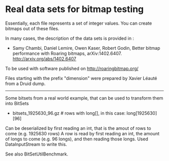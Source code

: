 Real data sets for bitmap testing
==

Essentially, each file represents a set of integer values. You can create
bitmaps out of these files.

In many cases, the description of the data sets is provided in :

* Samy Chambi, Daniel Lemire, Owen Kaser, Robert Godin, Better bitmap performance with Roaring bitmaps, arXiv:1402.6407.
http://arxiv.org/abs/1402.6407

To be used with software published on http://roaringbitmap.org/




Files starting with the prefix "dimension" were prepared by Xavier Léauté from
a Druid dump.


---

Some bitsets from a real world example, that can be used to transform them into BitSets

* bitsets_1925630_96.gz  # rows with long[], in this case: long[1925630][96]

Can be deserialized by first reading an int, that is the amout of rows to come (e.g. 1925630 rows)
A row is read by first reading an int, the amount of longs to come (e.g. 96 longs), and then reading those longs.
Used DataInputStream to write this.

See also BitSetUtilBenchmark.
